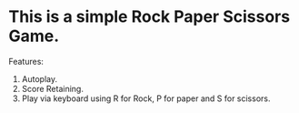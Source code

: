 # This is a simple Rock Paper Scissors Game.

Features:
1. Autoplay.
2. Score Retaining.
3. Play via keyboard using R for Rock, P for paper and S for scissors.